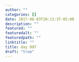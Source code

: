 ```yaml
---
author: ""
categories: []
date: 2017-06-03T20:13:37-05:00
description: ""
featured: ""
featuredalt: ""
featuredpath: ""
linktitle: ""
title: day 097
draft: "true"
---
```

